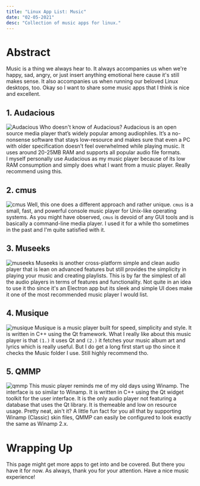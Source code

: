 ```yaml
---
title: "Linux App List: Music"
date: "02-05-2021"
desc: "Collection of music apps for linux."
---
```

# Abstract
Music is a thing we always hear to. It always accompanies us when we're happy, sad, angry, or just insert anything emotional here cause it's still makes sense. It also accompanies us when running our beloved Linux desktops, too. Okay so I want to share some music apps that I think is nice and excellent.

## 1. Audacious
![Audacious](/linux/applist/music/audacious.png)
Who doesn't know of Audacious? Audacious is an open source media player that’s widely popular among audiophiles. It’s a no-nonsense software that stays low-resource and makes sure that even a PC with older specification doesn’t feel overwhelmed while playing music. It uses around 20-25MB RAM and supports all popular audio file formats.  
I myself personally use Audacious as my music player because of its low RAM consumption and simply does what I want from a music player. Really recommend using this.  

## 2. cmus
![cmus](/linux/applist/music/cmus.png)
Well, this one does a different approach and rather unique. `cmus` is a small, fast, and powerful console music player for Unix-like operating systems. As you might have observed, `cmus` is devoid of any GUI tools and is basically a command-line media player. I used it for a while tho sometimes in the past and I'm quite satisfied with it.  

## 3. Museeks
![museeks](/linux/applist/music/museeks.png)
Museeks is another cross-platform simple and clean audio player that is lean on advanced features but still provides the simplicity in playing your music and creating playlists. This is by far the simplest of all the audio players in terms of features and functionality. Not quite in an idea to use it tho since it's an Electron app but its sleek and simple UI does make it one of the most recommended music player I would list.  

## 4. Musique
![musique](/linux/applist/music/musique.png)
Musique is a music player built for speed, simplicity and style. It is written in C++ using the Qt framework. What I really like about this music player is that `(1.)` it uses Qt and `(2.)` it fetches your music album art and lyrics which is really useful. But I do get a long first start up tho since it checks the Music folder I use. Still highly recommend tho.

## 5. QMMP
![qmmp](/linux/applist/music/qmmp.png)
This music player reminds me of my old days using Winamp. The interface is so similar to Winamp. It is written in C++ using the Qt widget toolkit for the user interface. It is the only audio player not featuring a database that uses the Qt library. It is themeable and low on resource usage. Pretty neat, ain't it? A little fun fact for you all that by supporting Winamp (Classic) skin files, QMMP can easily be configured to look exactly the same as Winamp 2.x.

# Wrapping Up
This page might get more apps to get into and be covered. But there you have it for now. As always, thank you for your attention. Have a nice music experience!